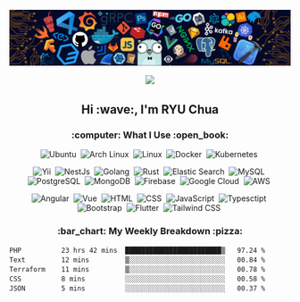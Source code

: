 ![](https://github.com/ryusoft/ryusoft/blob/main/banner2.png)

<div id="header" align="center">
  <img src=https://media.giphy.com/media/du3J3cXyzhj75IOgvA/giphy.gif width="100"/>
</div>

<h2 align="center">Hi :wave:, I'm RYU Chua</h2>

<h3 align="center">:computer: What I Use :open_book:</h3>
<p align="center">
  <img src="https://firebasestorage.googleapis.com/v0/b/alpstein-core.firebasestorage.app/o/dev-icons%2Fubuntu-original-wordmark.svg?alt=media&token=3191705c-c7f2-42f6-be76-f6db4ebe5729" alt="Ubuntu" width="40" height="40"/>&nbsp;
  <img src="https://firebasestorage.googleapis.com/v0/b/alpstein-core.firebasestorage.app/o/dev-icons%2Farchlinux-original-wordmark.svg?alt=media&token=bed56ae0-21b0-4a16-8375-aa2eca982d09" alt="Arch Linux" width="40" height="40"/>&nbsp;
  <img src="https://firebasestorage.googleapis.com/v0/b/alpstein-core.firebasestorage.app/o/dev-icons%2Flinux-original.svg?alt=media&token=5c57da04-927f-4968-af40-d09a113c0436" alt="Linux" width="40" height="40"/>&nbsp;
  <img src="https://firebasestorage.googleapis.com/v0/b/alpstein-core.firebasestorage.app/o/dev-icons%2Fdocker-original-wordmark.svg?alt=media&token=209459d1-fb58-4452-a46a-862887dcdae4" alt="Docker" width="40" height="40"/>&nbsp;
  <img src="https://firebasestorage.googleapis.com/v0/b/alpstein-core.firebasestorage.app/o/dev-icons%2Fkubernetes-original-wordmark.svg?alt=media&token=88b958a3-b223-4725-9638-102319049ca6" alt="Kubernetes" width="40" height="40"/>&nbsp;
</p>
<p align="center">
  <img src="https://firebasestorage.googleapis.com/v0/b/alpstein-core.firebasestorage.app/o/dev-icons%2Fyii-original-wordmark.svg?alt=media&token=cbead292-3442-4df8-85cf-97c9ce5d0cfd" alt="Yii" width="40" height="40"/>&nbsp;
  <img src="https://firebasestorage.googleapis.com/v0/b/alpstein-core.firebasestorage.app/o/dev-icons%2Fnestjs-original-wordmark.svg?alt=media&token=e082abcb-3334-4613-bdca-486c1173e8a9" alt="NestJs" width="40" height="40"/>&nbsp;
  <img src="https://firebasestorage.googleapis.com/v0/b/alpstein-core.firebasestorage.app/o/dev-icons%2Fgo-original.svg?alt=media&token=b58faa9c-6bd0-4823-aa6e-d8bd60d8c312" alt="Golang" width="40" height="40"/>&nbsp;
  <img src="https://firebasestorage.googleapis.com/v0/b/alpstein-core.firebasestorage.app/o/dev-icons%2Frust-original.svg?alt=media&token=2da75111-b0f1-40da-8c87-b28c07458be5" alt="Rust" width="40" height="40"/>&nbsp;
  <img src="https://firebasestorage.googleapis.com/v0/b/alpstein-core.firebasestorage.app/o/dev-icons%2Felasticsearch-original-wordmark.svg?alt=media&token=ddbce02d-758c-465b-b10e-164229d47170" alt="Elastic Search" width="40" height="40"/>&nbsp;
  <img src="https://firebasestorage.googleapis.com/v0/b/alpstein-core.firebasestorage.app/o/dev-icons%2Fmysql-original-wordmark.svg?alt=media&token=e6ac14af-bb16-4f06-ae92-6baa5e57b1a0" alt="MySQL" width="40" height="40"/>&nbsp;
  <img src="https://firebasestorage.googleapis.com/v0/b/alpstein-core.firebasestorage.app/o/dev-icons%2Fpostgresql-original-wordmark.svg?alt=media&token=94d1ac8d-467a-47db-ab50-a6a7dc5d3614" alt="PostgreSQL" width="40" height="40"/>&nbsp;
  <img src="https://firebasestorage.googleapis.com/v0/b/alpstein-core.firebasestorage.app/o/dev-icons%2Fmongodb-original-wordmark.svg?alt=media&token=13bfb8b9-d69b-45b2-95fa-aa9478dbdd7e" alt="MongoDB" width="40" height="40"/>&nbsp;
  <img src="https://firebasestorage.googleapis.com/v0/b/alpstein-core.firebasestorage.app/o/dev-icons%2Ffirebase-original-wordmark.svg?alt=media&token=037c14bb-7df0-4661-b13f-28c515c48d90" alt="Firebase" width="40" height="40"/>&nbsp;
  <img src="https://firebasestorage.googleapis.com/v0/b/alpstein-core.firebasestorage.app/o/dev-icons%2Fgooglecloud-original-wordmark.svg?alt=media&token=c4351488-45f3-49ff-af3a-9f967de86981" alt="Google Cloud" width="40" height="40"/>&nbsp;
  <img src="https://firebasestorage.googleapis.com/v0/b/alpstein-core.firebasestorage.app/o/dev-icons%2Famazonwebservices-original-wordmark.svg?alt=media&token=c64fbacd-ba60-4ce3-b502-18ff92678bc5" alt="AWS" width="40" height="40"/>&nbsp;
  
</p>
<p align="center">
  <img src="https://firebasestorage.googleapis.com/v0/b/alpstein-core.firebasestorage.app/o/dev-icons%2Fangular-original.svg?alt=media&token=278f47a5-11fa-4887-87da-6911bd588759" alt="Angular" width="40" height="40"/>&nbsp;
  <img src="https://firebasestorage.googleapis.com/v0/b/alpstein-core.firebasestorage.app/o/dev-icons%2Fvuejs-original-wordmark.svg?alt=media&token=94006b2a-cbd0-489e-8b1c-a6d8f99518c1" alt="Vue" width="40" height="40"/>&nbsp;
  <img src="https://firebasestorage.googleapis.com/v0/b/alpstein-core.firebasestorage.app/o/dev-icons%2Fhtml5-original-wordmark.svg?alt=media&token=f185d81d-f61d-4829-86f5-1499cb1e521c" alt="HTML" width="40" height="40"/>&nbsp;
  <img src="https://firebasestorage.googleapis.com/v0/b/alpstein-core.firebasestorage.app/o/dev-icons%2Fcss3-original-wordmark.svg?alt=media&token=01c93846-99f2-423c-b725-a2ccfe2af71c" alt="CSS" width="40" height="40"/>&nbsp;
  <img src="https://firebasestorage.googleapis.com/v0/b/alpstein-core.firebasestorage.app/o/dev-icons%2Fjavascript-original.svg?alt=media&token=dbc83dcf-a228-47f8-9a9b-422ca4bfac5c" alt="JavaScript" width="40" height="40"/>&nbsp;
  <img src="https://firebasestorage.googleapis.com/v0/b/alpstein-core.firebasestorage.app/o/dev-icons%2Ftypescript-original.svg?alt=media&token=54f95ef9-f282-4f5d-b311-a6c9ce772679" alt="Typesctipt" width="40" height="40"/>&nbsp;
  <img src="https://firebasestorage.googleapis.com/v0/b/alpstein-core.firebasestorage.app/o/dev-icons%2Fbootstrap-original-wordmark.svg?alt=media&token=834fe82a-e1fe-4eb6-a9d3-276024089ac2" alt="Bootstrap" width="40" height="40"/>&nbsp;
  <img src="https://firebasestorage.googleapis.com/v0/b/alpstein-core.firebasestorage.app/o/dev-icons%2Fflutter-original.svg?alt=media&token=ed7806d1-baf2-455b-8da9-5cfb985fc87e" alt="Flutter" width="40" height="40"/>&nbsp;
  <img src="https://firebasestorage.googleapis.com/v0/b/alpstein-core.firebasestorage.app/o/dev-icons%2Ftailwindcss-original.svg?alt=media&token=cd5757f9-b524-48d9-8d64-c60064d0172f" alt="Tailwind CSS" width="40" height="40"/>&nbsp;
</p>


<h3 align="center"> :bar_chart: My Weekly Breakdown :pizza:</h3>

<!--START_SECTION:waka-->

```txt
PHP          23 hrs 42 mins  ████████████████████████▒   97.24 %
Text         12 mins         ▒░░░░░░░░░░░░░░░░░░░░░░░░   00.84 %
Terraform    11 mins         ▒░░░░░░░░░░░░░░░░░░░░░░░░   00.78 %
CSS          8 mins          ░░░░░░░░░░░░░░░░░░░░░░░░░   00.58 %
JSON         5 mins          ░░░░░░░░░░░░░░░░░░░░░░░░░   00.37 %
```

<!--END_SECTION:waka-->
